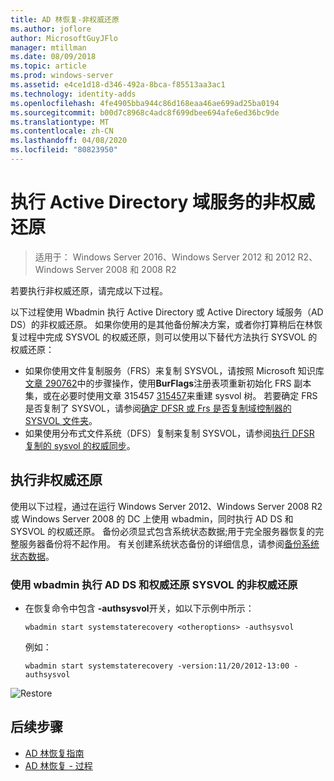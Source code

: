```yaml
---
title: AD 林恢复-非权威还原
ms.author: joflore
author: MicrosoftGuyJFlo
manager: mtillman
ms.date: 08/09/2018
ms.topic: article
ms.prod: windows-server
ms.assetid: e4ce1d18-d346-492a-8bca-f85513aa3ac1
ms.technology: identity-adds
ms.openlocfilehash: 4fe4905bba944c86d168eaa46ae699ad25ba0194
ms.sourcegitcommit: b00d7c8968c4adc8f699dbee694afe6ed36bc9de
ms.translationtype: MT
ms.contentlocale: zh-CN
ms.lasthandoff: 04/08/2020
ms.locfileid: "80823950"
---
```

# <a name="performing-a-nonauthoritative-restore-of-active-directory-domain-services"></a>执行 Active Directory 域服务的非权威还原 

>适用于： Windows Server 2016、Windows Server 2012 和 2012 R2、Windows Server 2008 和 2008 R2

若要执行非权威还原，请完成以下过程。  
  
以下过程使用 Wbadmin 执行 Active Directory 或 Active Directory 域服务（AD DS）的非权威还原。 如果你使用的是其他备份解决方案，或者你打算稍后在林恢复过程中完成 SYSVOL 的权威还原，则可以使用以下替代方法执行 SYSVOL 的权威还原：  
  
- 如果你使用文件复制服务（FRS）来复制 SYSVOL，请按照 Microsoft 知识库[文章 290762](https://go.microsoft.com/fwlink/?LinkId=148443)中的步骤操作，使用**BurFlags**注册表项重新初始化 FRS 副本集，或在必要时使用文章 315457 [315457](https://support.microsoft.com/kb/315457)来重建 sysvol 树。 若要确定 FRS 是否复制了 SYSVOL，请参阅[确定 DFSR 或 Frs 是否复制域控制器的 SYSVOL 文件夹](https://msdn.microsoft.com/library/windows/desktop/cc507518.aspx#determining_whether_a_domain_controller_s_sysvol_folder_is_replicated_by_dfsr_or_frs)。  
- 如果使用分布式文件系统（DFS）复制来复制 SYSVOL，请参阅[执行 DFSR 复制的 sysvol 的权威同步](AD-Forest-Recovery-Authoritative-Recovery-SYSVOL.md)。  

## <a name="performing-a-nonauthoritative-restore"></a>执行非权威还原

使用以下过程，通过在运行 Windows Server 2012、Windows Server 2008 R2 或 Windows Server 2008 的 DC 上使用 wbadmin，同时执行 AD DS 和 SYSVOL 的权威还原。 备份必须显式包含系统状态数据;用于完全服务器恢复的完整服务器备份将不起作用。 有关创建系统状态备份的详细信息，请参阅[备份系统状态数据](AD-Forest-Recovery-Backing-up-System-State.md)。  
  
### <a name="to-perform-a-nonauthoritative-restore-of-ad-ds-and-authoritative-restore-of-sysvol-using-wbadminexe"></a>使用 wbadmin 执行 AD DS 和权威还原 SYSVOL 的非权威还原  
  
- 在恢复命令中包含 **-authsysvol**开关，如以下示例中所示：  

   ```  
   wbadmin start systemstaterecovery <otheroptions> -authsysvol  
   ```  

   例如：  

   ```  
   wbadmin start systemstaterecovery -version:11/20/2012-13:00 -authsysvol  
   ```  
  
![Restore](media/AD-Forest-Recovery-Nonauthoritative-Restore/nonauth.png)

## <a name="next-steps"></a>后续步骤

- [AD 林恢复指南](AD-Forest-Recovery-Guide.md)
- [AD 林恢复 - 过程](AD-Forest-Recovery-Procedures.md)
